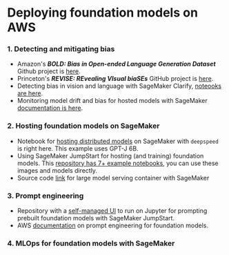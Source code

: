 # Deploying foundation models on AWS

### 1. Detecting and mitigating bias
- Amazon's ***BOLD: Bias in Open-ended Language Generation Dataset*** Github project is [here](https://github.com/amazon-science/bold).
- Princeton's ***REVISE: REvealing VIsual biaSEs*** GitHub project is [here](https://github.com/princetonvisualai/revise-tool).
- Detecting bias in vision and language with SageMaker Clarify, [noteooks are here](https://github.com/aws/amazon-sagemaker-examples/tree/2e60fb1522d1b228a77d4979a0c4ae269a4afe9c/sagemaker-clarify).
- Monitoring model drift and bias for hosted models with SageMaker [documentation is here](https://docs.aws.amazon.com/sagemaker/latest/dg/clarify-model-monitor-bias-drift.html).

### 2. Hosting foundation models on SageMaker
- Notebook for [hosting distributed models](https://github.com/aws/amazon-sagemaker-examples/blob/main/inference/generativeai/deepspeed/GPT-J-6B_DJLServing_with_PySDK.ipynb) on SageMaker with `deepspeed` is right here. This example uses GPT-J 6B.
- Using SageMaker JumpStart for hosting (and training) foundation models. This [repository has 7+ example notebooks](https://github.com/aws/amazon-sagemaker-examples/tree/main/introduction_to_amazon_algorithms/jumpstart-foundation-models), you can use these images  and models directly.
- Source code [link](https://github.com/aws/amazon-sagemaker-examples/tree/main/introduction_to_amazon_algorithms/jumpstart-foundation-models) for large model serving container with SageMaker

### 3. Prompt engineering
- Repository with a [self-managed UI](https://github.com/aws-samples/prompt-engineering-playground-with-sagemaker) to run on Jupyter for prompting prebuilt foundation models with SageMaker JumpStart.
- AWS [documentation](https://docs.aws.amazon.com/sagemaker/latest/dg/jumpstart-foundation-models-customize-prompt-engineering.html) on prompt engineering for foundation models.

### 4. MLOps for foundation models with SageMaker
